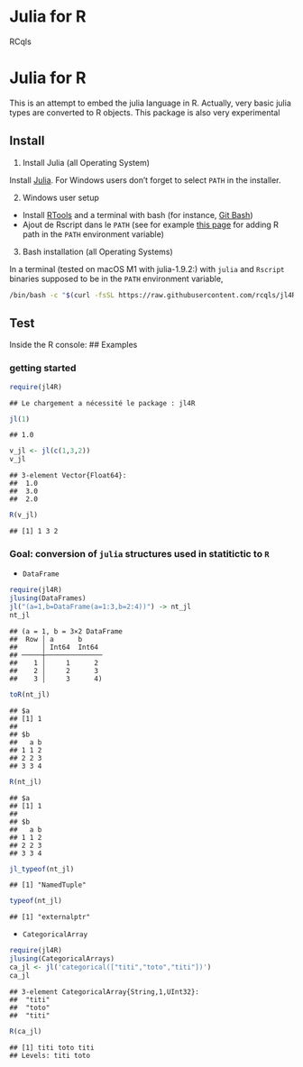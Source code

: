 Julia for R
================
RCqls

<!-- Rscript -e "rmarkdown::render('README.Rmd')";rm README.html -->

# Julia for R

This is an attempt to embed the julia language in R. Actually, very
basic julia types are converted to R objects. This package is also very
experimental

## Install

1.  Install Julia (all Operating System)

Install [Julia](https://julialang.org/downloads/). For Windows users
don’t forget to select `PATH` in the installer.

2.  Windows user setup

- Install [RTools](https://cran.r-project.org/bin/windows/Rtools/) and a
  terminal with bash (for instance, [Git
  Bash](https://gitforwindows.org/))
- Ajout de Rscript dans le `PATH` (see for example [this
  page](https://www.hanss.info/sebastian/post/rtools-path/) for adding R
  path in the `PATH` environment variable)

3.  Bash installation (all Operating Systems)

In a terminal (tested on macOS M1 with julia-1.9.2:) with `julia` and
`Rscript` binaries supposed to be in the `PATH` environment variable,

``` bash
/bin/bash -c "$(curl -fsSL https://raw.githubusercontent.com/rcqls/jl4R/HEAD/inst/install.sh)"
```

## Test

Inside the R console: \## Examples

### getting started

``` r
require(jl4R)
```

    ## Le chargement a nécessité le package : jl4R

``` r
jl(1)
```

    ## 1.0

``` r
v_jl <- jl(c(1,3,2))
v_jl
```

    ## 3-element Vector{Float64}:
    ##  1.0
    ##  3.0
    ##  2.0

``` r
R(v_jl)
```

    ## [1] 1 3 2

### Goal: conversion of `julia` structures used in statitictic to `R`

- `DataFrame`

``` r
require(jl4R)
jlusing(DataFrames)
jl("(a=1,b=DataFrame(a=1:3,b=2:4))") -> nt_jl
nt_jl
```

    ## (a = 1, b = 3×2 DataFrame
    ##  Row │ a      b
    ##      │ Int64  Int64
    ## ─────┼──────────────
    ##    1 │     1      2
    ##    2 │     2      3
    ##    3 │     3      4)

``` r
toR(nt_jl)
```

    ## $a
    ## [1] 1
    ## 
    ## $b
    ##   a b
    ## 1 1 2
    ## 2 2 3
    ## 3 3 4

``` r
R(nt_jl)
```

    ## $a
    ## [1] 1
    ## 
    ## $b
    ##   a b
    ## 1 1 2
    ## 2 2 3
    ## 3 3 4

``` r
jl_typeof(nt_jl)
```

    ## [1] "NamedTuple"

``` r
typeof(nt_jl)
```

    ## [1] "externalptr"

- `CategoricalArray`

``` r
require(jl4R)
jlusing(CategoricalArrays)
ca_jl <- jl('categorical(["titi","toto","titi"])')
ca_jl
```

    ## 3-element CategoricalArray{String,1,UInt32}:
    ##  "titi"
    ##  "toto"
    ##  "titi"

``` r
R(ca_jl)
```

    ## [1] titi toto titi
    ## Levels: titi toto
